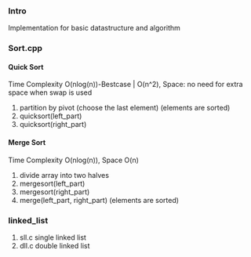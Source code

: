 ### Intro
Implementation for basic datastructure and algorithm
### Sort.cpp

#### Quick Sort

Time Complexity O(nlog(n))-Bestcase | O(n^2), Space: no need for extra space when swap is used
1. partition by pivot (choose the last element) (elements are sorted)
2. quicksort(left_part)
3. quicksort(right_part)

#### Merge Sort
Time Complexity O(nlog(n)), Space O(n)
1. divide array into two halves
2. mergesort(left_part)
3. mergesort(right_part)
4. merge(left_part, right_part) (elements are sorted)

### linked_list
1. sll.c single linked list
2. dll.c double linked list